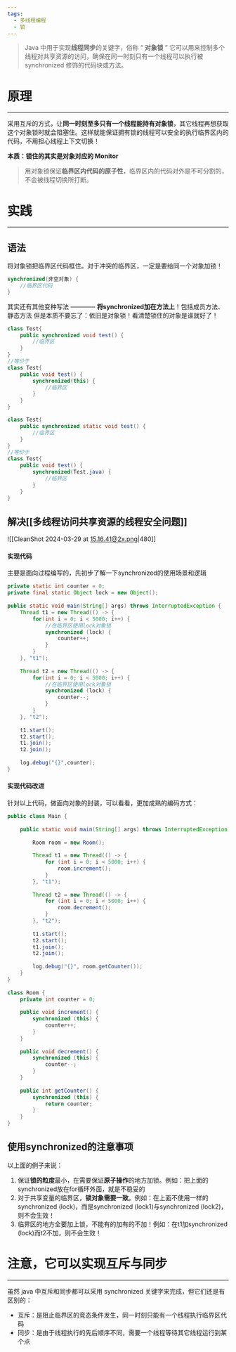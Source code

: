 ```yaml
---
tags:
  - 多线程编程
  - 锁
---
```

>Java 中用于实现**线程同步**的关键字，俗称 “ **对象锁** ”
>它可以用来控制多个线程对共享资源的访问，确保在同一时刻只有一个线程可以执行被 synchronized 修饰的代码块或方法。

# 原理
----
采用互斥的方式，让**同一时刻至多只有一个线程能持有对象锁**，其它线程再想获取这个对象锁时就会阻塞住。这样就能保证拥有锁的线程可以安全的执行临界区内的代码，不用担心线程上下文切换！

**本质：锁住的其实是对象对应的 Monitor**

>用对象锁保证**临界区内代码的原子性**，临界区内的代码对外是不可分割的，不会被线程切换所打断。
# 实践
----

## 语法
将对象锁把临界区代码框住。对于冲突的临界区，一定是要给同一个对象加锁！
```java
synchronized(非空对象) {
	//临界区代码
}
```
其实还有其他变种写法 ———— **将synchronized加在方法上**！包括成员方法、静态方法
但是本质不要忘了：依旧是对象锁！看清楚锁住的对象是谁就好了！
```java
class Test{
	public synchronized void test() {
		//临界区
	}
}
//等价于
class Test{
	public void test() {
		synchronized(this) {
			//临界区
		}
	}
}
```
```java
class Test{
	public synchronized static void test() {
		//临界区
	}
}
//等价于
class Test{
	public void test() {
		synchronized(Test.java) {
			//临界区
		}
	}
}
```

## 解决[[多线程访问共享资源的线程安全问题]]
![[CleanShot 2024-03-29 at 15.16.41@2x.png|480]]
#### 实现代码
主要是面向过程编写的，先初步了解一下synchronized的使用场景和逻辑
```java
private static int counter = 0;  
private final static Object lock = new Object();  
  
public static void main(String[] args) throws InterruptedException {  
    Thread t1 = new Thread(() -> {  
        for(int i = 0; i < 5000; i++) {  
	        //在临界区使用lock对象锁
            synchronized (lock) {   
                counter++;  
            }  
        }  
    }, "t1");  
  
    Thread t2 = new Thread(() -> {  
        for(int i = 0; i < 5000; i++) {  
	        //在临界区使用lock对象锁
            synchronized (lock) {  
                counter--;  
            }  
        }  
    }, "t2");  
  
    t1.start();  
    t2.start();  
    t1.join();  
    t2.join();  
  
    log.debug("{}",counter);  
}
```

#### 实现代码改进
针对以上代码，做面向对象的封装，可以看看，更加成熟的编码方式：
```java
public class Main {  
  
    public static void main(String[] args) throws InterruptedException {  
  
        Room room = new Room();  
  
        Thread t1 = new Thread(() -> {  
            for (int i = 0; i < 5000; i++) {  
                room.increment();  
            }  
        }, "t1");  
  
        Thread t2 = new Thread(() -> {  
            for (int i = 0; i < 5000; i++) {  
                room.decrement();  
            }  
        }, "t2");  
  
        t1.start();  
        t2.start();  
        t1.join();  
        t2.join();  
  
        log.debug("{}", room.getCounter());  
    }  
}  
  
class Room {  
    private int counter = 0;  
  
    public void increment() {  
        synchronized (this) {  
            counter++;  
        }  
    }  
  
    public void decrement() {  
        synchronized (this) {  
            counter--;  
        }  
    }  
  
    public int getCounter() {  
        synchronized (this) {  
            return counter;  
        }  
    }  
}
```
## 使用synchronized的注意事项
以上面的例子来说：
1. 保证**锁的粒度**最小，在需要保证**原子操作**的地方加锁。例如：把上面的synchronized放在for循环外面，就是不稳妥的
2. 对于共享变量的临界区，**锁对象需要一致**。例如：在上面不使用一样的synchronized (lock)，而是synchronized (lock1)与synchronized (lock2)，则不会生效！
3. 临界区的地方全要加上锁，不能有的加有的不加！例如：在t1加synchronized (lock)而t2不加，则不会生效！
# 注意，它可以实现互斥与同步
----
虽然 java 中互斥和同步都可以采用 synchronized 关键字来完成，但它们还是有区别的：
- 互斥：是阻止临界区的竞态条件发生，同一时刻只能有一个线程执行临界区代码
- 同步：是由于线程执行的先后顺序不同，需要一个线程等待其它线程运行到某个点